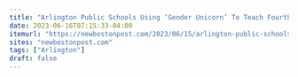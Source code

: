 ```yaml
---
title: "Arlington Public Schools Using ‘Gender Unicorn’ To Teach Fourth-Graders There Are Infinite Genders"
date: 2023-06-16T07:15:33-04:00
itemurl: "https://newbostonpost.com/2023/06/15/arlington-public-schools-using-gender-unicorn-to-teach-fourth-graders-there-are-infinite-genders/"
sites: "newbostonpost.com"
tags: ["Arlington"]
draft: false
---
```


